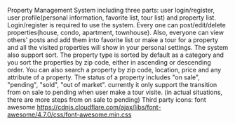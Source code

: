 Property Management System including three parts: user login/register, user profile(personal information, favorite list, tour list) and property list.
Login/register is required to use the system.
Every one can post/edit/delete properties(house, condo, apartment, townhouse).
Also, everyone can view others' posts and add them into favorite list or make a tour for a property and all the visited properties will show in your personal settings.
The system also support sort. The property type is sorted by default as a category and you sort the properties by zip code, either in ascending or descending order.
You can also search a property by zip code, location, price and any attribute of a property.
The status of a property includes "on sale", "pending", "sold", "out of market".
currently it only support the transition from on sale to pending when user make a tour visite.
(in actual situations, there are more steps from on sale to pending)
Third party icons: font awesome
https://cdnjs.cloudflare.com/ajax/libs/font-awesome/4.7.0/css/font-awesome.min.css
